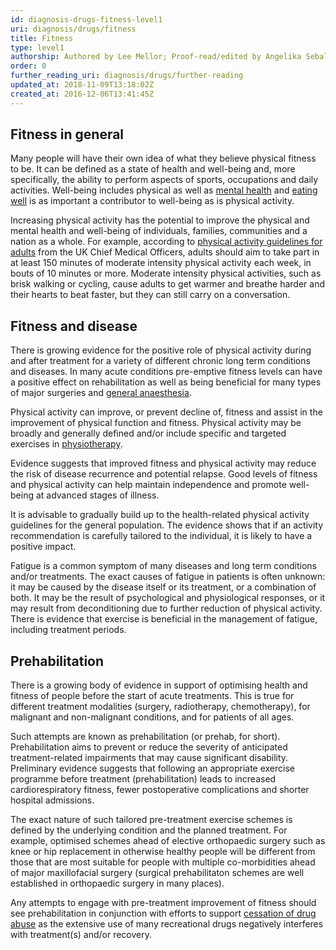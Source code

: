 ```yaml
---
id: diagnosis-drugs-fitness-level1
uri: diagnosis/drugs/fitness
title: Fitness
type: level1
authorship: Authored by Lee Mellor; Proof-read/edited by Angelika Sebald and David A. Mitchell
order: 0
further_reading_uri: diagnosis/drugs/further-reading
updated_at: 2018-11-09T13:18:02Z
created_at: 2016-12-06T13:41:45Z
---
```


<h2>Fitness in general</h2>
<p>Many people will have their own idea of what they believe physical
    fitness to be. It can be defined as a state of health and
    well-being and, more specifically, the ability to perform
    aspects of sports, occupations and daily activities. Well-being
    includes physical as well as <a href="/help/mental-health">mental health</a>    and <a href="/help/oral-food">eating well</a> is as important
    a contributor to well-being as is physical activity.</p>
<p>Increasing physical activity has the potential to improve the
    physical and mental health and well-being of individuals,
    families, communities and a nation as a whole. For example,
    according to <a href="https://www.gov.uk/government/uploads/system/uploads/attachment_data/file/213740/dh_128145.pdf">physical activity guidelines for adults</a>    from the UK Chief Medical Officers, adults should aim to
    take part in at least 150 minutes of moderate intensity physical
    activity each week, in bouts of 10 minutes or more. Moderate
    intensity physical activities, such as brisk walking or cycling,
    cause adults to get warmer and breathe harder and their hearts
    to beat faster, but they can still carry on a conversation.</p>
<h2>Fitness and disease</h2>
<p>There is growing evidence for the positive role of physical activity
    during and after treatment for a variety of different chronic
    long term conditions and diseases. In many acute conditions
    pre-emptive fitness levels can have a positive effect on
    rehabilitation as well as being beneficial for many types
    of major surgeries and <a href="/treatment/surgery/anaesthesia">general anaesthesia</a>.</p>
<p>Physical activity can improve, or prevent decline of, fitness
    and assist in the improvement of physical function and fitness.
    Physical activity may be broadly and generally defined and/or
    include specific and targeted exercises in <a href="/help/physiotherapy">physiotherapy</a>.</p>
<p>Evidence suggests that improved fitness and physical activity
    may reduce the risk of disease recurrence and potential relapse.
    Good levels of fitness and physical activity can help maintain
    independence and promote well-being at advanced stages of
    illness.</p>
<p>It is advisable to gradually build up to the health-related physical
    activity guidelines for the general population. The evidence
    shows that if an activity recommendation is carefully tailored
    to the individual, it is likely to have a positive impact.</p>
<p>Fatigue is a common symptom of many diseases and long term conditions
    and/or treatments. The exact causes of fatigue in patients
    is often unknown: it may be caused by the disease itself
    or its treatment, or a combination of both. It may be the
    result of psychological and physiological responses, or it
    may result from deconditioning due to further reduction of
    physical activity. There is evidence that exercise is beneficial
    in the management of fatigue, including treatment periods.</p>
<h2>Prehabilitation</h2>
<p>There is a growing body of evidence in support of optimising
    health and fitness of people before the start of acute treatments.
    This is true for different treatment modalities (surgery,
    radiotherapy, chemotherapy), for malignant and non-malignant
    conditions, and for patients of all ages.</p>
<p>Such attempts are known as prehabilitation (or prehab, for short).
    Prehabilitation aims to prevent or reduce the severity of
    anticipated treatment-related impairments that may cause
    significant disability. Preliminary evidence suggests that
    following an appropriate exercise programme before treatment
    (prehabilitation) leads to increased cardiorespiratory fitness,
    fewer postoperative complications and shorter hospital admissions.</p>
<p>The exact nature of such tailored pre-treatment exercise schemes
    is defined by the underlying condition and the planned treatment.
    For example, optimised schemes ahead of elective orthopaedic
    surgery such as knee or hip replacement in otherwise healthy
    people will be different from those that are most suitable
    for people with multiple co-morbidities ahead of major maxillofacial
    surgery (surgical prehabilitaton schemes are well established
    in orthopaedic surgery in many places).</p>
<p>Any attempts to engage with pre-treatment improvement of fitness
    should see prehabilitation in conjunction with efforts to
    support <a href="/diagnosis/drugs/overview">cessation of drug abuse</a>    as the extensive use of many recreational drugs negatively
    interferes with treatment(s) and/or recovery.</p>
